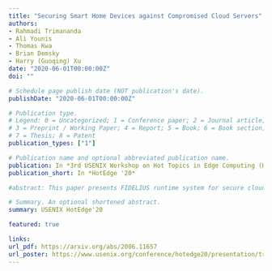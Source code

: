 ```yaml
---
title: "Securing Smart Home Devices against Compromised Cloud Servers"
authors:
- Rahmadi Trimananda
- Ali Younis
- Thomas Kwa
- Brian Demsky
- Harry (Guoqing) Xu
date: "2020-06-01T00:00:00Z"
doi: ""

# Schedule page publish date (NOT publication's date).
publishDate: "2020-06-01T00:00:00Z"

# Publication type.
# Legend: 0 = Uncategorized; 1 = Conference paper; 2 = Journal article;
# 3 = Preprint / Working Paper; 4 = Report; 5 = Book; 6 = Book section;
# 7 = Thesis; 8 = Patent
publication_types: ["1"]

# Publication name and optional abbreviated publication name.
publication: In *3rd USENIX Workshop on Hot Topics in Edge Computing (HotEdge '20)*
publication_short: In *HotEdge '20*

#abstract: This paper presents FIDELIUS runtime system for secure cloud-based storage and communication even in the presence of compromised servers. FIDELIUS’s design is tailored for smart home systems that have intermittent Internet access. In particular, it supports local control of smart home devices in the event that communication with the cloud is lost, and provides a consistency model using transactions to mitigate inconsistencies that can arise due to network partitions. We have implemented FIDELIUS, developed a smart home benchmark that uses FIDELIUS, and measured FIDELIUS’s performance and power consumption. Our experiments show that compared to the commercial Particle.io framework, FIDELIUS reduces more than 50% of the data communication time and increases battery life by 2X. Compared to PyORAM, an alternative (ORAM-based) oblivious storage implementation, FIDELIUS has 4-7X faster access times with 25-43X less data transferred.

# Summary. An optional shortened abstract.
summary: USENIX HotEdge'20

featured: true

links:
url_pdf: https://arxiv.org/abs/2006.11657
url_poster: https://www.usenix.org/conference/hotedge20/presentation/trimananda
---
```

